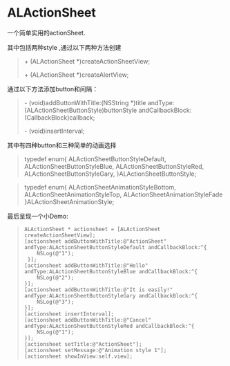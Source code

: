 ALActionSheet
=============

一个简单实用的actionSheet. 

其中包括两种style ,通过以下两种方法创建
>  \+ (ALActionSheet *)createActionSheetView;
> 
>  \+ (ALActionSheet *)createAlertView;

通过以下方法添加button和间隔：
> \- (void)addButtonWithTitle:(NSString *)title andType:(ALActionSheetButtonStyle)buttonStyle
> andCallbackBlock:(CallbackBlock)callback;
>
> \- (void)insertInterval;

其中有四种button和三种简单的动画选择

> typedef enum{
>     ALActionSheetButtonStyleDefault,
>     ALActionSheetButtonStyleBlue,
>     ALActionSheetButtonStyleRed,
>     ALActionSheetButtonStyleGary,
> }ALActionSheetButtonStyle;

> typedef enum{
>     ALActionSheetAnimationStyleBottom,
>     ALActionSheetAnimationStyleTop,
>     ALActionSheetAnimationStyleFade
> }ALActionSheetAnimationStyle;

最后呈现一个小Demo:

>     ALActionSheet * actionsheet = [ALActionSheet createActionSheetView];
>     [actionsheet addButtonWithTitle:@"ActionSheet" andType:ALActionSheetButtonStyleDefault andCallbackBlock:^{
>         NSLog(@"1");
>      }];
>     [actionsheet addButtonWithTitle:@"Hello" andType:ALActionSheetButtonStyleBlue andCallbackBlock:^{
>         NSLog(@"2");
>     }];
>     [actionsheet addButtonWithTitle:@"It is easily!" andType:ALActionSheetButtonStyleGary andCallbackBlock:^{
>         NSLog(@"3");
>     }];
>     [actionsheet insertInterval];
>     [actionsheet addButtonWithTitle:@"Cancel" andType:ALActionSheetButtonStyleRed andCallbackBlock:^{
>         NSLog(@"1");
>     }];
>     [actionsheet setTitle:@"ActionSheet"];
>     [actionsheet setMessage:@"Animation style 1"];
>     [actionsheet showInView:self.view];
